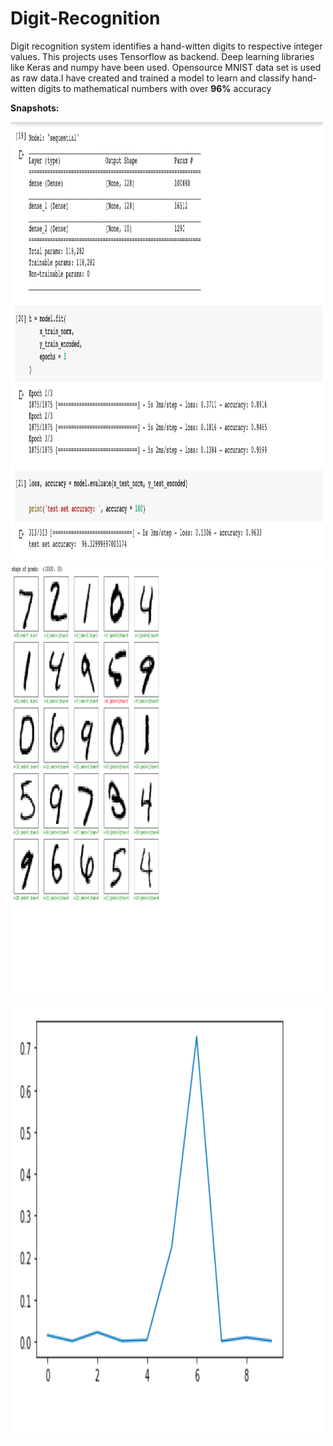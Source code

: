 # Digit-Recognition

Digit recognition system identifies a hand-witten digits to respective integer values. This projects uses Tensorflow as backend. Deep learning libraries like Keras and numpy have been used. Opensource MNIST data set is used as raw data.I have created and trained a model to learn and classify hand-witten digits to mathematical numbers with over **96%** accuracy

**Snapshots:**

<img src="Images/ss_1.png" height=700 width=500>

<img src="Images/ss_2.png" height=700 width=500>

<img src="Images/ss_3.png" height=700 width=500>
